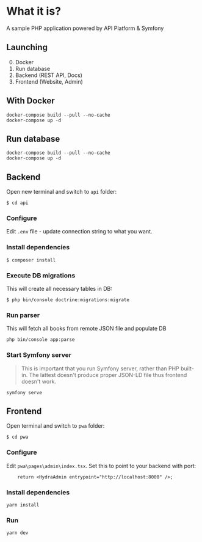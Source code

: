 # What it is?

A sample PHP application powered by API Platform & Symfony

## Launching

0. Docker
1. Run database
2. Backend (REST API, Docs)
3. Frontend (Website, Admin)


## With Docker

```
docker-compose build --pull --no-cache
docker-compose up -d
```

## Run database

```
docker-compose build --pull --no-cache
docker-compose up -d
```

## Backend

Open new terminal and switch to `api` folder:

```
$ cd api
```

### Configure

Edit `.env` file - update connection string to what you want.

### Install dependencies

```
$ composer install
```

### Execute DB migrations

This will create all necessary tables in DB:

```
$ php bin/console doctrine:migrations:migrate
```

### Run parser

This will fetch all books from remote JSON file and populate DB

```
php bin/console app:parse
```

### Start Symfony server

> This is important that you run Symfony server, rather than PHP built-in. The lattest doesn't produce proper JSON-LD file thus frontend doesn't work.

```
symfony serve
```

## Frontend

Open terminal and switch to `pwa` folder:

```
$ cd pwa
```

### Configure

Edit `pwa\pages\admin\index.tsx`. Set this to point to your backend with port:
```
    return <HydraAdmin entrypoint="http://localhost:8000" />;
```

### Install dependencies

```
yarn install
```

### Run

```
yarn dev
```

